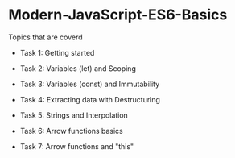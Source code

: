 # Modern-JavaScript-ES6-Basics

Topics that are coverd 

- Task 1: Getting started

- Task 2: Variables (let) and Scoping

- Task 3: Variables (const) and Immutability

- Task 4: Extracting data with Destructuring

- Task 5: Strings and Interpolation

- Task 6: Arrow functions basics

- Task 7: Arrow functions and "this"